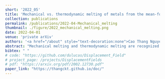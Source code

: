 ```yaml
---
short: '2022_05'
title: 'Mechanical vs. thermodynamic melting of metals from the mean-force dynamics calculation'
collection: publications
permalink: /publications/2022-04-Mechanical_melting
thumbnail: ./figure/2022_mechanical_melting.png
date: 2022-04-01
venue: 'private arXiv'
authors: '<a href="/about" style="text-decoration:none">Cao Thang Nguyen</a>, Sung Youb Kim.'
abstract: "Mechanical melting and thermodynamic melting are recognized by now as two distinct scenarios of melting. In this report, we employ an enhanced sampling approach, i.e., the parallel dynamic scheme of the logarithmic mean-force dynamics method, to investigate the melting process of bulk aluminum. We compute the free energy profile for the melting process and simultaneously estimate both values of mechanical melting and thermodynamic melting of aluminum. Besides several advantages over the currently available methods, our result shows that the value of thermodynamic melting predicted by this approach has a very minor dependence on system size while giving a comparable accuracy. Meanwhile, the predicted mechanical melting is in good agreement with the Born criterion of elastic stability. Our result also confirms the previous finding of the role of volume in melting transition and that thermoelastic instability occurs when the specific volume of the solid phase reaches a critical value, but figure that this critical volume is not so close to that of the liquid phase."
bibtex: " "
# code: "https://github.com/dulucas/Displacement_Field"
# project_page: /projects/DisplacementFields
# pdf: "https://arxiv.org/pdf/2002.12730.pdf"
paper_link: "https://thangckt.github.io/doc/"
---
```

